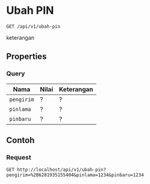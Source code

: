 # Ubah PIN
```http
GET /api/v1/ubah-pin
```
keterangan
## Properties
### Query
Nama  | Nilai | Keterangan
--- | --- | ---
<code>pengirim</code> | ? | ?
<code>pinlama</code> | ? | ?
<code>pinbaru</code> | ? | ?

## Contoh

### Request
```http
GET http://localhost/api/v1/ubah-pin?pengirim=%2B6281935155404&pinlama=1234&pinbaru=1234
```
